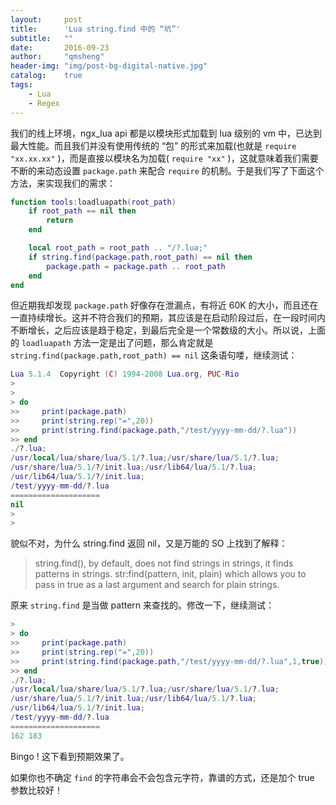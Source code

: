 ```yaml
---
layout:     post
title:      'Lua string.find 中的 “坑”'
subtitle:   ""
date:       2016-09-23
author:     "qmsheng"
header-img: "img/post-bg-digital-native.jpg"
catalog:    true
tags:
    - Lua
    - Regex
---
```


我们的线上环境，ngx_lua api 都是以模块形式加载到 lua 级别的 vm 中，已达到最大性能。而且我们并没有使用传统的 “包” 的形式来加载(也就是 `require "xx.xx.xx"` )，而是直接以模块名为加载( `require "xx"` )，这就意味着我们需要不断的来动态设置 `package.path` 来配合 `require` 的机制。于是我们写了下面这个方法，来实现我们的需求：

```lua
function tools:loadluapath(root_path)
    if root_path == nil then
        return
    end

    local root_path = root_path .. "/?.lua;"
    if string.find(package.path,root_path) == nil then
        package.path = package.path .. root_path
    end
end
```

但近期我却发现 `package.path` 好像存在泄漏点，有将近 60K 的大小，而且还在一直持续增长。这并不符合我们的预期，其应该是在启动阶段过后，在一段时间内不断增长，之后应该是趋于稳定，到最后完全是一个常数级的大小。所以说，上面的 `loadluapath` 方法一定是出了问题，那么肯定就是 `string.find(package.path,root_path) == nil` 这条语句喽，继续测试：

```lua
Lua 5.1.4  Copyright (C) 1994-2008 Lua.org, PUC-Rio
>
>
> do
>>     print(package.path)
>>     print(string.rep("=",20))
>>     print(string.find(package.path,"/test/yyyy-mm-dd/?.lua"))
>> end
./?.lua;
/usr/local/lua/share/lua/5.1/?.lua;/usr/share/lua/5.1/?.lua;
/usr/share/lua/5.1/?/init.lua;/usr/lib64/lua/5.1/?.lua;
/usr/lib64/lua/5.1/?/init.lua;
/test/yyyy-mm-dd/?.lua
====================
nil
>
>
```

貌似不对，为什么 string.find 返回 nil，又是万能的 SO 上找到了解释：

> string.find(), by default, does not find strings in strings, it finds patterns in strings. str:find(pattern, init, plain) which allows you to pass in true as a last argument and search for plain strings.

原来 `string.find` 是当做 pattern 来查找的。修改一下，继续测试：

```lua
>
> do
>>     print(package.path)
>>     print(string.rep("=",20))
>>     print(string.find(package.path,"/test/yyyy-mm-dd/?.lua",1,true))
>> end
./?.lua;
/usr/local/lua/share/lua/5.1/?.lua;/usr/share/lua/5.1/?.lua;
/usr/share/lua/5.1/?/init.lua;/usr/lib64/lua/5.1/?.lua;
/usr/lib64/lua/5.1/?/init.lua;
/test/yyyy-mm-dd/?.lua
====================
162 183
```

Bingo ! 这下看到预期效果了。

如果你也不确定 `find` 的字符串会不会包含元字符，靠谱的方式，还是加个 true 参数比较好！
